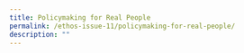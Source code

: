 ```yaml
---
title: Policymaking for Real People
permalink: /ethos-issue-11/policymaking-for-real-people/
description: ""
---
```

